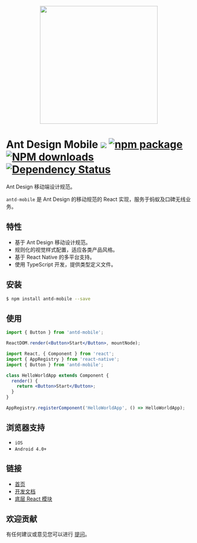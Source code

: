 <p align="center">
  <a href="http://mobile.ant.design">
    <img width="320" src="https://zos.alipayobjects.com/rmsportal/XyhtJExcOrXZnLv.png">
  </a>
</p>

# Ant Design Mobile [![](https://img.shields.io/travis/ant-design/ant-design.svg?style=flat-square)](https://travis-ci.org/ant-design/ant-design-mobile) [![npm package](https://img.shields.io/npm/v/antd.svg?style=flat-square)](https://www.npmjs.org/package/antd-mobile) [![NPM downloads](http://img.shields.io/npm/dm/antd.svg?style=flat-square)](https://npmjs.org/package/antd-mobile) [![Dependency Status](https://david-dm.org/ant-design/ant-design.svg?style=flat-square)](https://david-dm.org/ant-design/ant-design-mobile)

Ant Design 移动端设计规范。

`antd-mobile` 是 Ant Design 的移动规范的 React 实现，服务于蚂蚁及口碑无线业务。

## 特性

- 基于 Ant Design 移动设计规范。
- 规则化的视觉样式配置，适应各类产品风格。
- 基于 React Native 的多平台支持。
- 使用 TypeScript 开发，提供类型定义文件。

## 安装

```bash
$ npm install antd-mobile --save
```

## 使用

```jsx
import { Button } from 'antd-mobile';

ReactDOM.render(<Button>Start</Button>, mountNode);
```

```jsx
import React, { Component } from 'react';
import { AppRegistry } from 'react-native';
import { Button } from 'antd-mobile';

class HelloWorldApp extends Component {
  render() {
    return <Button>Start</Button>;
  }
}

AppRegistry.registerComponent('HelloWorldApp', () => HelloWorldApp);
```

## 浏览器支持

- `iOS`
- `Android 4.0+`

## 链接

- [首页](http://mobile.ant.design)
- [开发文档](development.md)
- [底层 React 模块](http://github.com/react-component)

## 欢迎贡献

有任何建议或意见您可以进行 [提问](http://github.com/ant-design/ant-design-mobile/issues)。
